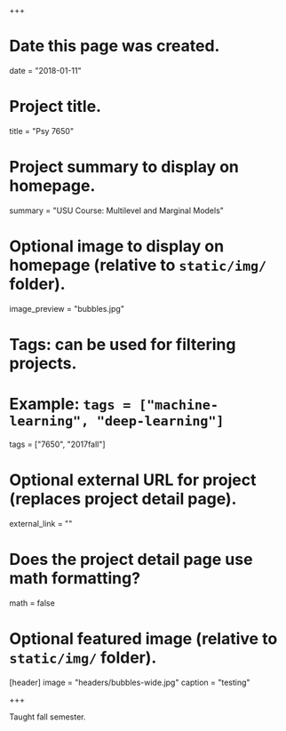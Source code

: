 +++
# Date this page was created.
date = "2018-01-11"

# Project title.
title = "Psy 7650"

# Project summary to display on homepage.
summary = "USU Course: Multilevel and Marginal Models"

# Optional image to display on homepage (relative to `static/img/` folder).
image_preview = "bubbles.jpg"

# Tags: can be used for filtering projects.
# Example: `tags = ["machine-learning", "deep-learning"]`
tags = ["7650", "2017fall"]

# Optional external URL for project (replaces project detail page).
external_link = ""

# Does the project detail page use math formatting?
math = false

# Optional featured image (relative to `static/img/` folder).
[header]
image = "headers/bubbles-wide.jpg"
caption = "testing"

+++

Taught fall semester.

